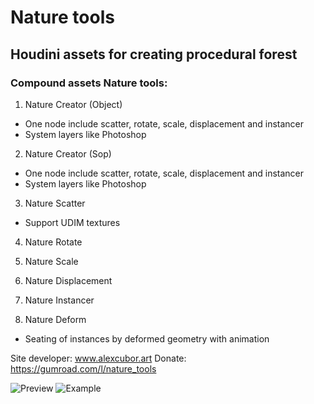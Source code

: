 # Nature tools
## Houdini assets for creating procedural forest

### Compound assets Nature tools:

1. Nature Creator (Object)
- One node include scatter, rotate, scale, displacement and instancer
- System layers like Photoshop

2. Nature Creator (Sop)
- One node include scatter, rotate, scale, displacement and instancer
- System layers like Photoshop

3. Nature Scatter
- Support UDIM textures

4. Nature Rotate

5. Nature Scale

6. Nature Displacement

7. Nature Instancer

8. Nature Deform
- Seating of instances by deformed geometry with animation

Site developer: www.alexcubor.art
Donate: https://gumroad.com/l/nature_tools

![Preview](https://github.com/shvetsov-art/nature_tools/blob/master/Preview.jpg)
![Example](https://github.com/shvetsov-art/nature_tools/blob/master/examles/Nature%20tools%20customize%20preview.gif)
